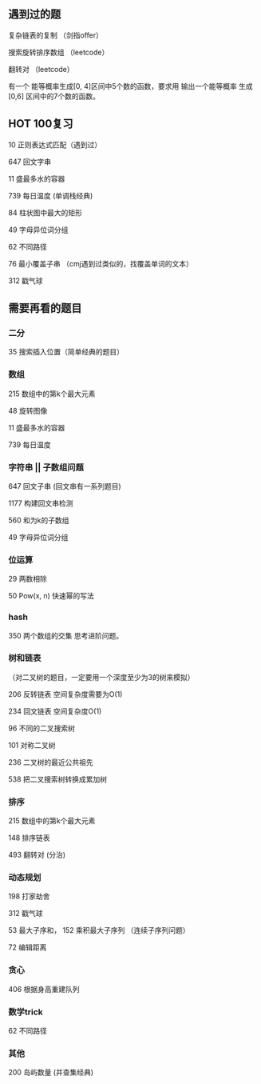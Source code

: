 ## 遇到过的题

复杂链表的复制 （剑指offer）

搜索旋转排序数组 （leetcode）

翻转对 （leetcode）

有一个 能等概率生成[0, 4]区间中5个数的函数，要求用 输出一个能等概率 生成 [0,6] 区间中的7个数的函数。 





## HOT 100复习

10 正则表达式匹配（遇到过）

647 回文字串

11 盛最多水的容器

739 每日温度 (单调栈经典)

84 柱状图中最大的矩形

49 字母异位词分组

62 不同路径

76 最小覆盖子串 （cmj遇到过类似的，找覆盖单词的文本）

312 戳气球



## 需要再看的题目

### 二分

35 搜索插入位置（简单经典的题目）



### 数组

215 数组中的第k个最大元素

48 旋转图像

11 盛最多水的容器

739 每日温度

### 字符串 || 子数组问题

647 回文子串 (回文串有一系列题目)

1177 构建回文串检测

 560 和为k的子数组 

49 字母异位词分组

### 位运算

29 两数相除

50 Pow(x, n) 快速幂的写法



### hash

350 两个数组的交集  思考进阶问题。



### 树和链表

（对二叉树的题目，一定要用一个深度至少为3的树来模拟）

206 反转链表 空间复杂度需要为O(1)

234 回文链表 空间复杂度O(1)

96 不同的二叉搜索树

101 对称二叉树

236 二叉树的最近公共祖先

538 把二叉搜索树转换成累加树

### 排序

215 数组中的第k个最大元素

148 排序链表

493 翻转对  (分治)

### 动态规划

198 打家劫舍

312 戳气球

53 最大子序和， 152 乘积最大子序列 （连续子序列问题）

72 编辑距离



### 贪心

406 根据身高重建队列



### 数学trick

62 不同路径



### 其他

200 岛屿数量 (并查集经典)